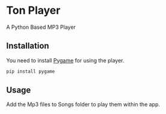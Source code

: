 # Ton Player

A Python Based MP3 Player

## Installation

You need to install [Pygame](https://www.pygame.org/) for using the player.

```bash
pip install pygame
```

## Usage

Add the Mp3 files to Songs folder to play them within the app.
